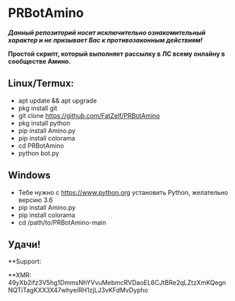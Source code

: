 # PRBotAmino
***Данный репозиторий носит исключительно ознакомительный характер и не призывает Вас к противозаконным действиям!***

**Простой скрипт, который выполняет рассылку в ЛС всему онлайну в сообществе Амино.**

## Linux/Termux:
- apt update && apt upgrade
- pkg install git
- git clone https://github.com/FatZelf/PRBotAmino
- pkg install python
- pip install Amino.py
- pip install colorama
- cd PRBotAmino
- python bot.py

## Windows
- Тебе нужно с https://www.python.org установить Python, желательно версию 3.6
- pip install Amino.py
- pip install colorama
- cd /path/to/PRBotAmino-main

## Удачи!

**Support:

**XMR: 49yXb2ifz3V5hg1DmmsNhYVvuMebmcRVDaoEL6CJtBRe2qLZtzXmKQegnNQTiTagKXX3X47whyeiRH1zjLJ3vKFdMvDypho

